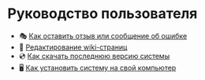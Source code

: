 # Руководство пользователя

* :performing_arts: [Как оставить отзыв или сообщение об ошибке](Issues.md)
* :book: [Редактирование wiki-страниц](Wiki-How.md)
* :cd: [Как скачать последнюю версию системы](Download-Latest.md)
* :desktop_computer: [Как установить систему на свой компьютер](Installation.md)
